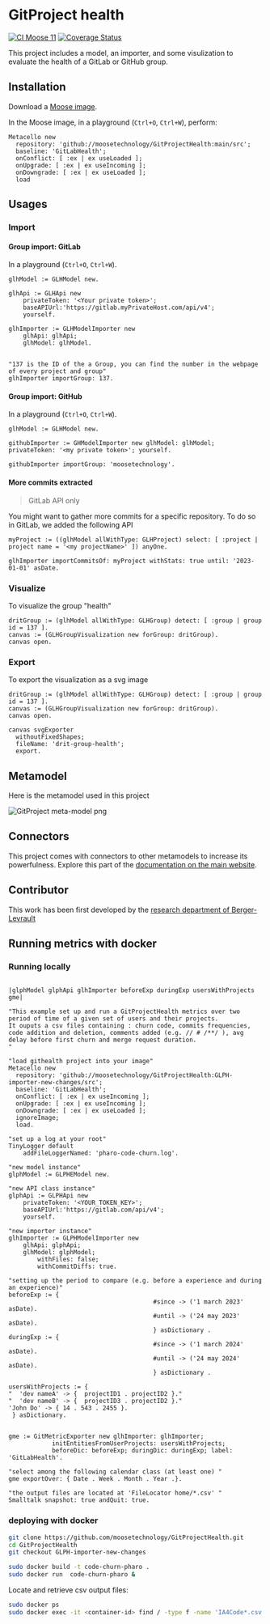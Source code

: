 # GitProject health

[![CI Moose 11](https://github.com/moosetechnology/GitProjectHealth/actions/workflows/ci-moose11.yml/badge.svg)](https://github.com/moosetechnology/GitProjectHealth/actions/workflows/ci-moose11.yml)
[![Coverage Status](https://coveralls.io/repos/github/moosetechnology/GitProjectHealth/badge.svg?branch=main)](https://coveralls.io/github/moosetechnology/GitProjectHealth?branch=main)


This project includes a model, an importer, and some visulization to evaluate the health of a GitLab or GitHub group.

## Installation

Download a [Moose image](https://modularmoose.org/moose-wiki/Beginners/InstallMoose).

In the Moose image, in a playground (`Ctrl+O`, `Ctrl+W`), perform:

```st
Metacello new
  repository: 'github://moosetechnology/GitProjectHealth:main/src';
  baseline: 'GitLabHealth';
  onConflict: [ :ex | ex useLoaded ];
  onUpgrade: [ :ex | ex useIncoming ];
  onDowngrade: [ :ex | ex useLoaded ];
  load
```

## Usages

### Import

#### Group import: GitLab

In a playground (`Ctrl+O`, `Ctrl+W`).

```st
glhModel := GLHModel new.

glhApi := GLHApi new
    privateToken: '<Your private token>';
    baseAPIUrl:'https://gitlab.myPrivateHost.com/api/v4';
    yourself.

glhImporter := GLHModelImporter new
    glhApi: glhApi;
    glhModel: glhModel.


"137 is the ID of the a Group, you can find the number in the webpage of every project and group"
glhImporter importGroup: 137.
```

#### Group import: GitHub

In a playground (`Ctrl+O`, `Ctrl+W`).

```st
glhModel := GLHModel new.

githubImporter := GHModelImporter new glhModel: glhModel; privateToken: '<my private token>'; yourself.

githubImporter importGroup: 'moosetechnology'.
```

#### More commits extracted

> GitLab API only

You might want to gather more commits for a specific repository.
To do so in GitLab, we added the following API

```st
myProject := ((glhModel allWithType: GLHProject) select: [ :project | project name = '<my projectName>' ]) anyOne.

glhImporter importCommitsOf: myProject withStats: true until: '2023-01-01' asDate.
```

### Visualize

To visualize the group "health"

```st
dritGroup := (glhModel allWithType: GLHGroup) detect: [ :group | group id = 137 ].
canvas := (GLHGroupVisualization new forGroup: dritGroup).
canvas open.
```

### Export

To export the visualization as a svg image

```st
dritGroup := (glhModel allWithType: GLHGroup) detect: [ :group | group id = 137 ].
canvas := (GLHGroupVisualization new forGroup: dritGroup).
canvas open.

canvas svgExporter
  withoutFixedShapes;
  fileName: 'drit-group-health';
  export.
```

## Metamodel

Here is the metamodel used in this project

![GitProject meta-model png](https://raw.githubusercontent.com/moosetechnology/GitProjectHealth/v1/doc/gitproject.png)

## Connectors

This project comes with connectors to other metamodels to increase its powerfulness.
Explore this part of the [documentation on the main website](https://modularmoose.org/moose-wiki/Users/gitproject-health/getting-started-with-gitproject-health).

## Contributor

This work has been first developed by the [research department of Berger-Levrault](https://www.research-bl.com/)

## Running metrics with docker

### Running locally

```smalltalk

|glphModel glphApi glhImporter beforeExp duringExp usersWithProjects gme|

"This example set up and run a GitProjectHealth metrics over two period of time of a given set of users and their projects.
It ouputs a csv files containing : churn code, commits frequencies, code addition and deletion, comments added (e.g. // # /**/ ), avg delay before first churn and merge request duration.
"

"load githealth project into your image"
Metacello new
  repository: 'github://moosetechnology/GitProjectHealth:GLPH-importer-new-changes/src';
  baseline: 'GitLabHealth';
  onConflict: [ :ex | ex useIncoming ];
  onUpgrade: [ :ex | ex useIncoming ];
  onDowngrade: [ :ex | ex useLoaded ];
  ignoreImage;
  load.

"set up a log at your root"
TinyLogger default
    addFileLoggerNamed: 'pharo-code-churn.log'.

"new model instance"
glphModel := GLPHEModel new.

"new API class instance"
glphApi := GLPHApi new
    privateToken: '<YOUR_TOKEN_KEY>';
    baseAPIUrl:'https://gitlab.com/api/v4';
    yourself.

"new importer instance"
glhImporter := GLPHModelImporter new
    glhApi: glphApi;
    glhModel: glphModel;
        withFiles: false;
        withCommitDiffs: true.

"setting up the period to compare (e.g. before a experience and during an experience)"
beforeExp := {
                                        #since -> ('1 march 2023' asDate).
                                        #until -> ('24 may 2023' asDate).
                                        } asDictionary .
duringExp := {
                                        #since -> ('1 march 2024' asDate).
                                        #until -> ('24 may 2024' asDate).
                                        } asDictionary .

usersWithProjects := {
"  'dev nameA' -> {  projectID1 . projectID2 }."
"  'dev nameB' -> {  projectID3 . projectID2 }."
'John Do' -> { 14 . 543 . 2455 }.
 } asDictionary.


gme := GitMetricExporter new glhImporter: glhImporter;
            initEntitiesFromUserProjects: usersWithProjects;
            beforeDic: beforeExp; duringDic: duringExp; label: 'GitLabHealth'.

"select among the following calendar class (at least one) "
gme exportOver: { Date . Week . Month . Year .}.

"the output files are located at 'FileLocator home/*.csv' "
Smalltalk snapshot: true andQuit: true.
```

### deploying with docker

```bash
git clone https://github.com/moosetechnology/GitProjectHealth.git
cd GitProjectHealth
git checkout GLPH-importer-new-changes

sudo docker build -t code-churn-pharo .
sudo docker run  code-churn-pharo &
```

Locate and retrieve csv output files:

```bash
sudo docker ps
sudo docker exec -it <container-id> find / -type f -name 'IA4Code*.csv' 2>/dev/null
```
